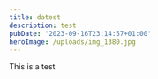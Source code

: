 ```yaml
---
title: datest
description: test
pubDate: '2023-09-16T23:14:57+01:00'
heroImage: /uploads/img_1380.jpg
---
```

This is a test
